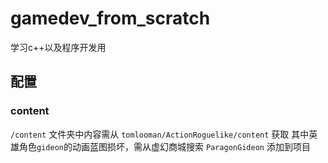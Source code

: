# gamedev_from_scratch
学习c++以及程序开发用
## 配置
### content
```/content``` 文件夹中内容需从 ```tomlooman/ActionRoguelike/content``` 获取
其中英雄角色```gideon```的动画蓝图损坏，需从虚幻商城搜索 ```ParagonGideon``` 添加到项目
